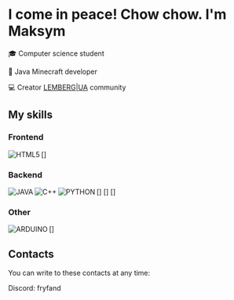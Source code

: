 # I come in peace! Chow chow. I'm Maksym

:mortar_board: Computer science student <br />

:wrench: Java Minecraft developer <br />

:computer: Creator [LEMBERG|UA](https://discord.gg/UnMYQw3QRs) community

## My skills

### Frontend
<script async src="https://ibb.co/3RPxxDz"></script>
[<img align="left" alt="HTML5" src="https://ibb.co/3RPxxDz"/>]


### Backend

[<img align="left" alt="JAVA" src="D:\Новая папка\JAVA.png"/>]
[<img align="left" alt="C++" src="D:\Новая папка\C++.png"/>]
[<img align="left" alt="PYTHON" src="D:\Новая папка\PYTHON.png"/>]

### Other

[<img align="left" alt="ARDUINO" src="D:\Новая папка\ARDUINO.png"/>]

## Contacts

You can write to these contacts at any time:

Discord: fryfand
